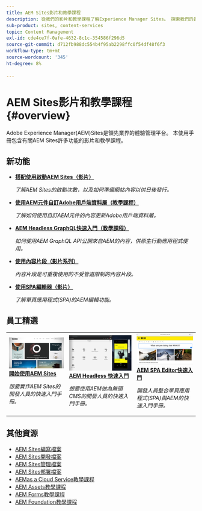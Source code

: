 ```yaml
---
title: AEM Sites影片和教學課程
description: 從我們的影片和教學課程了解Experience Manager Sites。 探索我們的員工精選，了解AEM Sites的新增功能。
sub-product: sites, content-services
topic: Content Management
exl-id: cde4ce7f-0afe-4632-8c1c-354586f296d5
source-git-commit: d712fb988dc554b4f95ab2298ffc0f54df48f6f3
workflow-type: tm+mt
source-wordcount: '345'
ht-degree: 8%

---
```


# AEM Sites影片和教學課程 {#overview}

Adobe Experience Manager(AEM)Sites是領先業界的體驗管理平台。 本使用手冊包含有關AEM Sites許多功能的影片和教學課程。


<div id="whats-new-section">

## 新功能

* **[搭配使用啟動AEM Sites（影片）](./page-authoring/launches.md)**

   *了解AEM Sites的啟動次數，以及如何準備網站內容以供日後發行。*

* **[使用AEM元件自訂Adobe用戶端資料層（教學課程）](./integrations/adobe-client-data-layer/data-layer-customize.md)**

   *了解如何使用自訂AEM元件的內容更新Adobe用戶端資料層。*

* **[AEM Headless GraphQL快速入門（教學課程）](https://experienceleague.adobe.com/docs/experience-manager-learn/getting-started-with-aem-headless/graphql/overview.html)**

   *如何使用AEM GraphQL API公開來自AEM的內容，供原生行動應用程式使用。*

* **[使用內容片段（影片系列）](./content-fragments/content-fragments-feature-video-use.md)**

   *內容片段是可重複使用的不受管道限制的內容片段。*

* **[使用SPA編輯器（影片）](./spa-editor/spa-editor-framework-feature-video-use.md)**

   *了解單頁應用程式(SPA)的AEM編輯功能。*

</div>

<div id="recs-overview-body-1"></div>
<div id="recs-overview-body-2"></div>
<div id="recs-overview-body-3"></div>
<div id="recs-overview-body-4"></div>
<div id="recs-overview-body-5"></div>
<div id="recs-overview-body-6"></div>

<div id="staff-picks-section">

## 員工精選

<table>
<tr>
  <td>
    <a href="https://experienceleague.adobe.com/docs/experience-manager-learn/getting-started-wknd-tutorial-develop/overview.html?lang=zh-Hant">
      <img alt="AEM Sites - WKND 教學課程快速入門" src="./assets/aem-wknd-tutorial.png" />
    </a>
    <div>
      <a href="https://experienceleague.adobe.com/docs/experience-manager-learn/getting-started-wknd-tutorial-develop/overview.html">
    <strong>開始使用AEM Sites</strong>
    </a>
    </div>
    <p>
    <em>想要實作AEM Sites的開發人員的快速入門手冊。</em>
    <p>
  </td>
  <td>
    <a href="https://experienceleague.adobe.com/docs/experience-manager-learn/getting-started-with-aem-headless/overview.html">
    <img alt="AEM Headless 快速入門" src="./assets/aem-headless-tutorial.png" />
    </a>
    <div>
    <a href="https://experienceleague.adobe.com/docs/experience-manager-learn/getting-started-with-aem-headless/overview.html">
    <strong>AEM Headless 快速入門</strong>
    </a>
    </div>
    <p>
    <em>想要使用AEM做為無頭CMS的開發人員的快速入門手冊。</em>
    </p>
  </td>
  <td>
    <a href="https://experienceleague.adobe.com/docs/experience-manager-learn/getting-started-with-aem-headless/spa-editor/react/overview.html">
      <img alt="AEM SPA Editor快速入門" src="./assets/aem-wknd-spa-editor-tutorial.png" />
    </a>
     <div>
      <a href="https://experienceleague.adobe.com/docs/experience-manager-learn/getting-started-with-aem-headless/spa-editor/react/overview.html">
        <strong>AEM SPA Editor快速入門</strong>
      </a>
    </div>
    <p>
    <em>開發人員整合單頁應用程式(SPA)與AEM的快速入門手冊。</em>
    <p>
  </td>
</tr>
</table>

</div>

## 其他資源

* [AEM Sites編寫檔案](https://experienceleague.adobe.com/docs/experience-manager-65/authoring/home.html)
* [AEM Sites開發檔案](https://experienceleague.adobe.com/docs/experience-manager-65/developing/home.html)
* [AEM Sites管理檔案](https://experienceleague.adobe.com/docs/experience-manager-65/administering/home.html)
* [AEM Sites部署檔案](https://experienceleague.adobe.com/docs/experience-manager-65/deploying/home.html)
* [AEMas a Cloud Service教學課程](/help/cloud-service/overview.md)
* [AEM Assets教學課程](/help/assets/overview.md)
* [AEM Forms教學課程](/help/forms/overview.md)
* [AEM Foundation教學課程](/help/foundation/overview.md)
